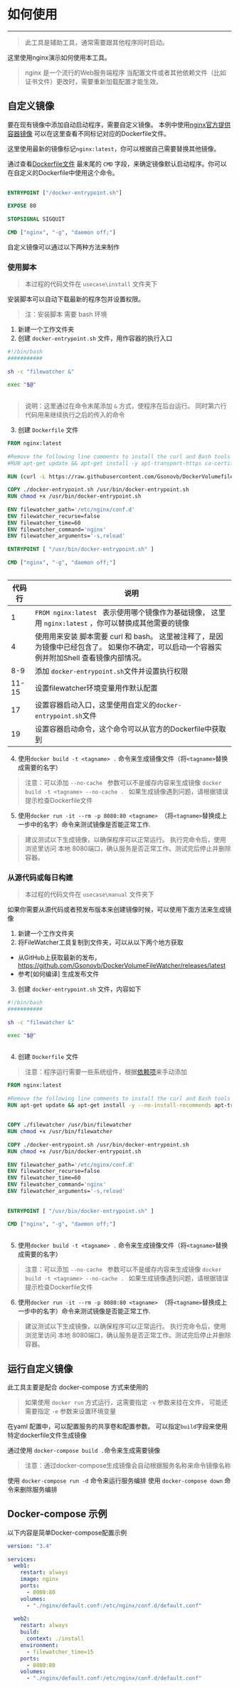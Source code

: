   
  
#  如何使用
  
---
  
  
> 此工具是辅助工具，通常需要跟其他程序同时启动。
  
这里使用nginx演示如何使用本工具。
  
> nginx 是一个流行的Web服务端程序
> 当配置文件或者其他依赖文件（比如证书文件）更改时，需要重新加载配置才能生效。
  
  
##  自定义镜像
  
  
  
要在现有镜像中添加自动启动程序，需要自定义镜像。
本例中使用[nginx官方提供容器镜像](https://hub.docker.com/_/nginx )
可以在这里查看不同标记对应的Dockerfile文件。
  
这里使用最新的镜像标记`nginx:latest`，你可以根据自己需要替换其他镜像。
  
  
通过查看[Dockerfile文件](https://github.com/nginxinc/docker-nginx/blob/464886ab21ebe4b036ceb36d7557bf491f6d9320/mainline/debian/Dockerfile ) 最末尾的 `CMD` 字段，来确定镜像默认启动程序。你可以在自定义的Dockerfile中使用这个命令。
  
```Dockerfile
  
ENTRYPOINT ["/docker-entrypoint.sh"]
  
EXPOSE 80
  
STOPSIGNAL SIGQUIT
  
CMD ["nginx", "-g", "daemon off;"]
```
  
  
自定义镜像可以通过以下两种方法来制作
  
###  使用脚本
  
  
> 本过程的代码文件在 `usecase\install` 文件夹下
  
安装脚本可以自动下载最新的程序包并设置权限。
> 注：安装脚本 需要 bash 环境
  
1. 新建一个工作文件夹
2. 创建 `docker-entrypoint.sh` 文件，用作容器的执行入口
```sh
#!/bin/bash
###########
  
sh -c "filewatcher &"
  
exec "$@"
  
```  
> 说明：这里通过在命令末尾添加 `&` 方式，使程序在后台运行。
> 同时第六行代码用来继续执行之后的传入的命令
  
3. 创建 `Dockerfile` 文件
  
```Dockerfile
FROM nginx:latest
  
#Remove the following line comments to install the curl and Bash tools you need
#RUN apt-get update && apt-get install -y apt-transport-https ca-certificates curl bash && apt-get clean
  
RUN (curl -L https://raw.githubusercontent.com/Gsonovb/DockerVolumefilewatcher/main/setup/install.sh)|bash
  
COPY ./docker-entrypoint.sh /usr/bin/docker-entrypoint.sh
RUN chmod +x /usr/bin/docker-entrypoint.sh
  
ENV filewatcher_path='/etc/nginx/conf.d'
ENV filewatcher_recurse=false
ENV filewatcher_time=60
ENV filewatcher_command='nginx'
ENV filewatcher_arguments='-s,reload'
  
ENTRYPOINT [ "/usr/bin/docker-entrypoint.sh" ]
  
CMD ["nginx", "-g", "daemon off;"]
  
```  
  
| 代码行 | 说明                                                                                                                                         |
| ------ | -------------------------------------------------------------------------------------------------------------------------------------------- |
| 1      | `FROM nginx:latest ` 表示使用哪个镜像作为基础镜像， 这里用 `nginx:latest` ，你可以替换成其他需要的镜像                                       |
| 4      | 使用用来安装 脚本需要 curl 和 bash。 这里被注释了，是因为镜像中已经包含了。 如果你不确定，可以启动一个容器实例并附加Shell 查看镜像内部情况。 |
| 8-9    | 添加 `docker-entrypoint.sh`文件并设置执行权限                                                                                                |
| 11-15  | 设置filewatcher环境变量用作默认配置                                                                                                          |
| 17     | 设置容器启动入口，这里使用自定义的`docker-entrypoint.sh`文件                                                                                 |
| 19     | 设置容器启动命令，这个命令可以从官方的Dockerfile中获取到                                                                                     |
  
  
4. 使用`docker build -t <tagname> .` 命令来生成镜像文件（将`<tagname>`替换成需要的名字） 
> 注意：可以添加 `--no-cache `  参数可以不是缓存内容来生成镜像  `docker build -t <tagname> --no-cache . `
如果生成镜像遇到问题，请根据错误提示检查Dockerfile文件
  
5. 使用`docker run -it --rm -p 8080:80 <tagname> `（将`<tagname>`替换成上一步中的名字）命令来测试镜像是否能正常工作.
> 建议测试以下生成镜像，以确保程序可以正常运行。
执行完命令后，使用浏览里访问 本地 8080端口，确认服务是否正常工作。测试完后停止并删除容器。
  
  
###  从源代码或每日构建
  
  
> 本过程的代码文件在 `usecase\manual` 文件夹下
  
如果你需要从源代码或者预发布版本来创建镜像时候，可以使用下面方法来生成镜像
  
1. 新建一个工作文件夹
2. 将FileWatcher工具复制到文件夹，可以从以下两个地方获取
- 从GitHub上获取最新的发布， https://github.com/Gsonovb/DockerVolumeFileWatcher/releases/latest
- 参考[如何编译] 生成发布文件
  
3. 创建 `docker-entrypoint.sh` 文件，内容如下
```sh
#!/bin/bash
###########
  
sh -c "filewatcher &"
  
exec "$@"
  
```  
  
4. 创建 `Dockerfile` 文件
  
> 注意：程序运行需要一些系统组件，根据[依赖项](https://docs.microsoft.com/zh-cn/dotnet/core/install/linux-scripted-manual#dependencies )来手动添加
```Dockerfile
FROM nginx:latest
  
#Remove the following line comments to install the curl and Bash tools you need
RUN apt-get update && apt-get install -y --no-install-recommends apt-transport-https ca-certificates bash libc6 libgcc1 libgssapi-krb5-2 libicu63 libssl1.1 libstdc++6 zlib1g && apt-get clean
  
  
COPY ./filewatcher /usr/bin/filewatcher
RUN chmod +x /usr/bin/filewatcher
  
COPY ./docker-entrypoint.sh /usr/bin/docker-entrypoint.sh
RUN chmod +x /usr/bin/docker-entrypoint.sh
  
ENV filewatcher_path='/etc/nginx/conf.d'
ENV filewatcher_recurse=false
ENV filewatcher_time=60
ENV filewatcher_command='nginx'
ENV filewatcher_arguments='-s,reload'
  
  
ENTRYPOINT [ "/usr/bin/docker-entrypoint.sh" ]
  
CMD ["nginx", "-g", "daemon off;"]
  
```  
  
  
5. 使用`docker build -t <tagname> .` 命令来生成镜像文件（将`<tagname>`替换成需要的名字） 
> 注意：可以添加 `--no-cache `  参数可以不是缓存内容来生成镜像  `docker build -t <tagname> --no-cache . `
如果生成镜像遇到问题，请根据错误提示检查Dockerfile文件
  
6. 使用`docker run -it --rm -p 8080:80 <tagname> `（将`<tagname>`替换成上一步中的名字）命令来测试镜像是否能正常工作.
> 建议测试以下生成镜像，以确保程序可以正常运行。
执行完命令后，使用浏览里访问 本地 8080端口，确认服务是否正常工作。测试完后停止并删除容器。
  
  
  
##  运行自定义镜像
  
  
  
此工具主要是配合 docker-compose 方式来使用的
> 如果使用 `docker run` 方式运行，这需要指定 `-v` 参数来挂在文件， 可能还需要指定 `-e` 参数来设置环境变量
  
在yaml 配置中，可以配置服务的共享卷和配置参数。
可以指定`build`字段来使用特定dockerfile文件生成镜像
  
通过使用 `docker-compose build .`命令来生成需要镜像
> 注意：通过docker-compose生成镜像会自动根据服务名称来命令镜像名称
  
使用  `docker-compose run -d` 命令来运行服务编排
使用  `docker-compose down`  命令来删除服务编排
  
  
  
  
Docker-compose 示例
---
  
以下内容是简单Docker-compose配置示例
  
```yaml
version: "3.4"
  
services:
  web1:
    restart: always
    image: nginx
    ports:
      - 8080:80
    volumes:
      - "./nginx/default.conf:/etc/nginx/conf.d/default.conf"
  
  web2:
    restart: always
    build:
      context: ./install
    environment:
      - filewatcher_time=15
    ports:
      - 8080:80
    volumes:
      - "./nginx/default.conf:/etc/nginx/conf.d/default.conf"
  
```  
  